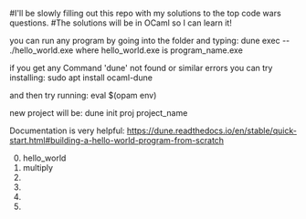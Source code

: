 #I'll be slowly filling out this repo with my solutions to the top code wars questions. 
#The solutions will be in OCaml so I can learn it!

you can run any program by going into the folder and typing:
dune exec -- ./hello_world.exe where hello_world.exe is program_name.exe

if you get any Command 'dune' not found or similar errors you can try installing:
sudo apt install ocaml-dune

and then try running:
eval $(opam env)

new project will be:
dune init proj project_name

Documentation is very helpful:
https://dune.readthedocs.io/en/stable/quick-start.html#building-a-hello-world-program-from-scratch

0) hello_world
1) multiply
2)
3)
4)
5)

